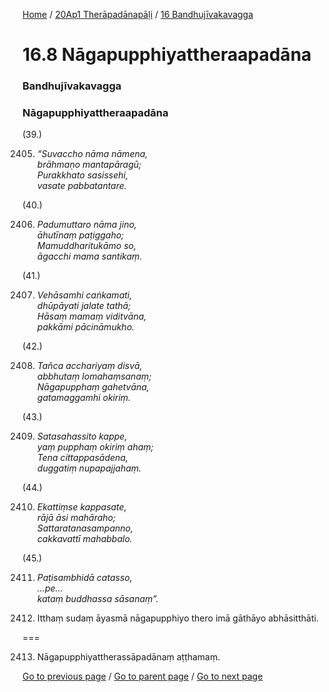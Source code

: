 
[Home](/) / [20Ap1 Therāpadānapāḷi](/tipitaka/20Ap1.md) / [16 Bandhujīvakavagga](/tipitaka/20Ap1/16.md)

# 16.8 Nāgapupphiyattheraapadāna

### Bandhujīvakavagga

### Nāgapupphiyattheraapadāna

(39.)

2405. _“Suvaccho nāma nāmena,_  
_brāhmaṇo mantapāragū;_  
_Purakkhato sasissehi,_  
_vasate pabbatantare._  


(40.)

2406. _Padumuttaro nāma jino,_  
_āhutīnaṃ paṭiggaho;_  
_Mamuddharitukāmo so,_  
_āgacchi mama santikaṃ._  


(41.)

2407. _Vehāsamhi caṅkamati,_  
_dhūpāyati jalate tathā;_  
_Hāsaṃ mamaṃ viditvāna,_  
_pakkāmi pācināmukho._  


(42.)

2408. _Tañca acchariyaṃ disvā,_  
_abbhutaṃ lomahaṃsanaṃ;_  
_Nāgapupphaṃ gahetvāna,_  
_gatamaggamhi okiriṃ._  


(43.)

2409. _Satasahassito kappe,_  
_yaṃ pupphaṃ okiriṃ ahaṃ;_  
_Tena cittappasādena,_  
_duggatiṃ nupapajjahaṃ._  


(44.)

2410. _Ekattiṃse kappasate,_  
_rājā āsi mahāraho;_  
_Sattaratanasampanno,_  
_cakkavattī mahabbalo._  


(45.)

2411. _Paṭisambhidā catasso,_  
_…pe…_  
_kataṃ buddhassa sāsanaṃ”._  


2412. Itthaṃ sudaṃ āyasmā nāgapupphiyo thero imā gāthāyo abhāsitthāti.

===

2413. Nāgapupphiyattherassāpadānaṃ aṭṭhamaṃ.



[Go to previous page](/tipitaka/20Ap1/16/16.7.md) / [Go to parent page](/tipitaka/20Ap1/16.md) / [Go to next page](/tipitaka/20Ap1/16/16.9.md)


